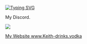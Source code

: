 <a href="https://www.keith-drinks.vodka"><img src="https://readme-typing-svg.herokuapp.com?font=VT323&size=35&pause=1000&color=4B0606&width=435&lines=Sometime+life+gets+fucked+up...;Thats+why+we+get+fucked+up.;Trying+to+learn+C%23+%2F+Python+;Koks+und+Nutten" alt="Typing SVG" /></a>


My Discord.

<a href="https://discord.com/users/917537568906682409"><img src="https://discord.c99.nl/widget/theme-4/917537568906682409.png">
  
  My Website 
 www.Keith-drinks.vodka
